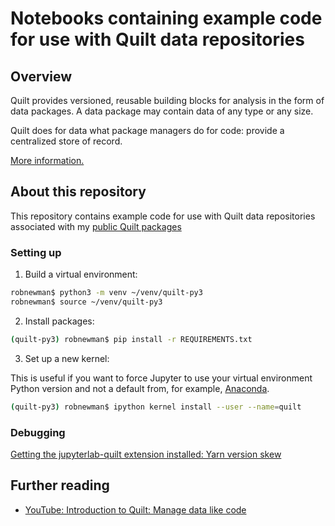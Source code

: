 # Notebooks containing example code for use with Quilt data repositories

## Overview

Quilt provides versioned, reusable building blocks for analysis in the form of data packages. A data package may contain data of any type or any size.

Quilt does for data what package managers do for code: provide a centralized store of record.

[More information.](https://quiltdata.com/)

## About this repository

This repository contains example code for use with Quilt data repositories associated with my [public Quilt packages](https://quiltdata.com/package/robnewman/)

### Setting up

1. Build a virtual environment:

```bash
robnewman$ python3 -m venv ~/venv/quilt-py3
robnewman$ source ~/venv/quilt-py3
```

2. Install packages:

```bash
(quilt-py3) robnewman$ pip install -r REQUIREMENTS.txt
```

3. Set up a new kernel:

This is useful if you want to force Jupyter to use your virtual environment Python version and not a default from, for example, [Anaconda](https://anaconda.org/).

```bash
(quilt-py3) robnewman$ ipython kernel install --user --name=quilt
```

### Debugging

[Getting the jupyterlab-quilt extension installed: Yarn version skew](https://github.com/quiltdata/jupyterlab/issues/3)

## Further reading

* [YouTube: Introduction to Quilt: Manage data like code](https://www.youtube.com/watch?v=bKIV1GUVLPc)

